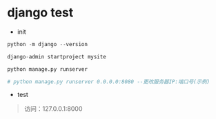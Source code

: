 # django test

- init

```python
python -m django --version

django-admin startproject mysite

python manage.py runserver

# python manage.py runserver 0.0.0.0:8080 --更改服务器IP:端口号(示例)
```

- test

> 访问：127.0.0.1:8000

